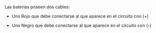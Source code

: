  Las baterías poseen dos cables:

- Uno Rojo que debe conectarse al que aparece en el circuito con (+)

- Uno Negro que debe conectarse al que aparece en el circuito con (-)


  
